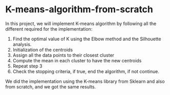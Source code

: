 # K-means-algorithm-from-scratch

In this project, we will implement K-means algorithm by following all the different required for the implementation:

1. Find the optimal value of K using the Elbow method and the Silhouette analysis.
2. Initialization of the centroids
3. Assign all the data points to their closest cluster
4. Compute the mean in each cluster to have the new centroids
5. Repeat step 3
6. Check the stopping criteria, if true, end the algorithm, if not continue.

We did the implementation using the K-means library from Sklearn and also from scratch, and we got the same results.
